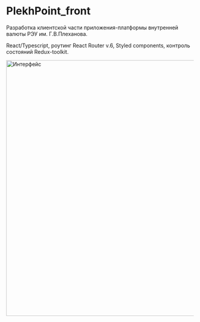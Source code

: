 # PlekhPoint_front
Разработка клиентской части приложения-платформы внутренней валюты РЭУ им. Г.В.Плеханова.

React/Typescript, роутинг React Router v.6, Styled components, контроль состояний Redux-toolkit.

<img width="685" alt="Интерфейс" src="https://user-images.githubusercontent.com/63826857/137131067-bcd89663-73b8-4277-9b7d-a8ac2321e827.png">
